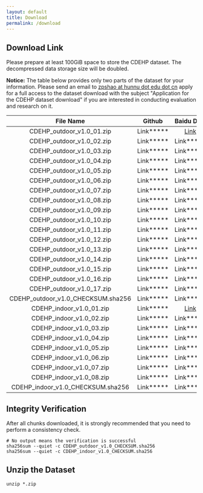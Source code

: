 ```yaml
---
layout: default
title: Download
permalink: /download
---
```


## Download Link

Please prepare at least 100GiB space to store the CDEHP dataset. The decompressed data storage size will be doubled.

**Notice:** The table below provides only two parts of the dataset for your information. Please send an email to [zpshao at hunnu dot edu dot cn](zpshao@hunnu.edu.cn) apply for a full access to the dataset download with the subject "Application for the CDEHP dataset download" if you are interested in conducting evaluation and research on it. 

|             File Name              |                                                            Github                                                             |                            Baidu Disk                            | file size  | sha256sum                                                        |
| :--------------------------------: | :---------------------------------------------------------------------------------------------------------------------------: | :--------------------------------------------------------------: | :--------- | :--------------------------------------------------------------- |
|     CDEHP_outdoor_v1.0_01.zip      |     Link*****      | [Link](https://pan.baidu.com/s/1K-xnlQ7r_qNzGcb8H-gwFg?pwd=nqqf) | 1999471580 | 35c6c590dc35dc35055d18ad09184343c8e5de51a1449ca6b3a1739bd14344ca |
|     CDEHP_outdoor_v1.0_02.zip      |     Link*****      | Link***** | 1999627544 | c08a85e77aa1d1f766273e50f7ceec54bffafb043c1df3d85763b50094477e33 |
|     CDEHP_outdoor_v1.0_03.zip      |     Link*****      | Link***** | 1999876315 | 084f4c4f2c169139e75bc80b74e5eda01504a8a4b058a1d7562c4c74accedf39 |
|     CDEHP_outdoor_v1.0_04.zip      |     Link*****     | Link***** | 1999602517 | baee8bfdc81f402ae9379d1e21b14cddf4961b741c4276db074eccc8a3ae62e1 |
|     CDEHP_outdoor_v1.0_05.zip      |     Link*****      | Link***** | 1999653110 | 7175c0f42ff3ea16d3b69968561550af33411c0b37531156426f7bd40e06131e |
|     CDEHP_outdoor_v1.0_06.zip      |     Link*****      | Link***** | 1999836412 | 9fb6ea26fc675c0c21a10ee8c871b5ed75fd177d7bdfc9b88017badee7580623 |
|     CDEHP_outdoor_v1.0_07.zip      |     Link*****      | Link***** | 1999610396 | 75b6f1f9066f157cd236863bb834e64cdbe0bed0d190d5d2e9aab99c2e9c1889 |
|     CDEHP_outdoor_v1.0_08.zip      |     Link*****      | Link***** | 1999861803 | 1c53967033d4f3c6c324581ffc336954dbde8840ad6e3d19423f6fb6c3c73d2b |
|     CDEHP_outdoor_v1.0_09.zip      |     Link*****      | Link***** | 1999641911 | fa775d3620adadc3e5ae8886cef3e3a357fbc684486291da78bd4aa704722bd7 |
|     CDEHP_outdoor_v1.0_10.zip      |     Link*****      | Link***** | 1999456686 | 6102090dfe6683290466786ff0295429320008eb934bc2a7cb77f8403dbc9e63 |
|     CDEHP_outdoor_v1.0_11.zip      |     Link*****      | Link***** | 1999579521 | 447006d76cc39508d35e89a701a02581717479731b7c12d8282009c3fdfc5550 |
|     CDEHP_outdoor_v1.0_12.zip      |     Link*****      | Link***** | 1999662292 | e6ef1030e57addf69d85f0a0eb7ce7bfd1c949ead04e5c167cd5c7f44c3322ba |
|     CDEHP_outdoor_v1.0_13.zip      |     Link*****      | Link***** | 1999819783 | 9dae12d43d5619cdd9c416a34c8a66c7596a9c455fd2ad8ae7e392709ae79808 |
|     CDEHP_outdoor_v1.0_14.zip      |     Link*****      | Link***** | 1999728336 | cfda865d8e2bc0ee4cc5b5fa5d5815292d6af2e77ef17edb78a056e8fa0cd1e9 |
|     CDEHP_outdoor_v1.0_15.zip      |     Link*****      | Link***** | 1999388426 | fa2ea71b1de3f452538445511756379ea6a847a6bdbbb76d574f53036514adeb |
|     CDEHP_outdoor_v1.0_16.zip      |     Link*****      | Link***** | 1999833348 | 8510b84ab2778073c483ab3d3d9d251dd7f5a9e8ef2c18feb282bf171e464abb |
|     CDEHP_outdoor_v1.0_17.zip      |     Link*****      | Link***** | 1964550728 | 6f6fcd09fb6be56b3106f1f6bd3c49d607375e631a8bcf6826f58df21b136612 |
| CDEHP_outdoor_v1.0_CHECKSUM.sha256 | Link***** | Link***** |            |                                                                  |
|      CDEHP_indoor_v1.0_01.zip      |      Link*****      | [Link](https://pan.baidu.com/s/1Cr_2ZxepUIPbj9XuY3jJ2Q?pwd=xjea) | 1999953498 | 4e04f565b0ba5521174e121df495dda57acfd916676ed9942dbf271af9cb8d9f |
|      CDEHP_indoor_v1.0_02.zip      |      Link*****      | Link***** | 1999994252 | de8b551eedd09a20bb4ecb49c965d898c4cc997fb639513290f32b0bc3eb4b53 |
|      CDEHP_indoor_v1.0_03.zip      |      Link*****      | Link***** | 1999558712 | c4683c979d502b5934b1c6d187c1e5c76224b6cbe6d71b436d910170eb52a976 |
|      CDEHP_indoor_v1.0_04.zip      |      Link*****      | Link***** | 1999443147 | 51101dc3e4efd7fd0a03294c63ab423c65c75d0cea35aa7ce25aff23863a7182 |
|      CDEHP_indoor_v1.0_05.zip      |      Link*****      | Link***** | 1999776338 | 08b154ad9985773a1861a8692218b4a26177c4ba4aa9b1e8c75eb2670eb558db |
|      CDEHP_indoor_v1.0_06.zip      |      Link*****      | Link***** | 1999392763 | 844817c3088f2febe830b3e8a914b6bc107849033681edd155cd9e8cdda6f5d2 |
|      CDEHP_indoor_v1.0_07.zip      |      Link*****      | Link***** | 1999350517 | 6c76e0a0d2ac56a1afe6d23ea498836e8ded9d42991b28890b06266a3d129922 |
|      CDEHP_indoor_v1.0_08.zip      |      Link*****      | Link***** | 838349244  | 869dd16896ad24bceb1da7b3303b14893cfdb93313e8699be769a0b47b807c0f |
| CDEHP_indoor_v1.0_CHECKSUM.sha256  |                               Link*****                                | Link***** |            |

## Integrity Verification

After all chunks downloaded, it is strongly recommended that you need to perform a consistency check.

```shell
# No output means the verification is successful
sha256sum --quiet -c CDEHP_outdoor_v1.0_CHECKSUM.sha256
sha256sum --quiet -c CDEHP_indoor_v1.0_CHECKSUM.sha256
```

## Unzip the Dataset

```shell
unzip *.zip
```
